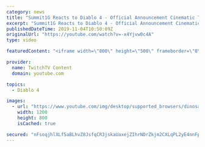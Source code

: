 ```yaml
---
category: news
title: "Summit1G Reacts to Diablo 4 - Official Announcement Cinematic Trailer"
excerpt: "Summit1G Reacts to Diablo 4 - Official Announcement Cinematic Trailer. Please Subscribe for more content! Leave a Like ..."
publishedDateTime: 2019-11-04T10:50:09Z
originalUrl: "https://youtube.com/watch?v=-x4Yjvw0c4A"
type: video

featuredContent: "<iframe width=\"800\" height=\"500\" frameborder=\"0\" src=\"https://www.youtube.com/embed/-x4Yjvw0c4A\" allow=\"accelerometer; autoplay; encrypted-media; gyroscope; picture-in-picture\" allowfullscreen></iframe>"

provider:
  name: TwitchTV Content
  domain: youtube.com

topics:
  - Diablo 4

images:
  - url: "https://www.youtube.com/img/desktop/supported_browsers/dinosaur.png"
    width: 1200
    height: 800
    isCached: true

secured: "nFsoqjhlXLf5aBLhvZ8JsfqCR3jskaUaxejZIhrNDrZkjm2CXLqPL2yE4nnFpAhWz2JhmpHyJIKy/vBJ3wo2g+/t4eMUTMgEftsdaVqERsDdpZrYP0gfSnPy2v5VZv/9WpqxkS/TWGHDYSPqJT1ZWtKeZR1zqxhN/ESoQOnADNqP7zl4kYGuUkZphn3OUELqdIEClzzEGzUJY6AfvEf+vqSgF3iytPfzPDUvWxXVX7goibHtrLjWHqpaYimRlyckyFI2n8BQcGB1KObKZexBtZhLNcxH4ihFJVqn6R3dnWw+3vtdbQvtDpWM4mt7IQc54z6yW/AwSZyidNvMcQJ1um/dAd3Y/wr2txHGQ+w/SWoBfBawlBI31C8sv+TVdOYZQtVlvcjC3Bs9AG2FRnhi0OVfgm3GZj9WE47vqBJRaVw4y72M2tVYOqF4P0Z/cebL;kI9vDvXmuP6O8gDelAAaIw=="
---
```



